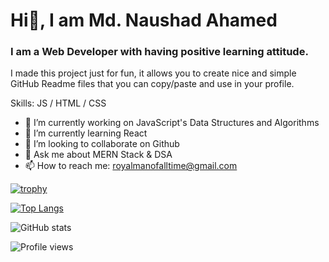 #                               Hi👋, I am Md. Naushad Ahamed
### I am a Web Developer with having positive learning attitude.

I made this project just for fun, it allows you to create nice and simple GitHub Readme files that you can copy/paste and use in your profile.

Skills:  JS / HTML / CSS

- 🔭 I’m currently working on JavaScript's Data Structures and Algorithms 
- 🌱 I’m currently learning React 
- 👯 I’m looking to collaborate on Github 
- 💬 Ask me about MERN Stack & DSA 
- 📫 How to reach me: royalmanofalltime@gmail.com 






[![trophy](https://github-profile-trophy.vercel.app/?username=naushadcom)](https://github.com/ryo-ma/github-profile-trophy)

[![Top Langs](https://github-readme-stats.vercel.app/api/top-langs/?username=naushadcom)](https://github.com/anuraghazra/github-readme-stats)

![GitHub stats](https://github-readme-stats.vercel.app/api?username=naushadcom&show_icons=true&count_private=true)  

![Profile views](https://gpvc.arturio.dev/naushadcom)  
